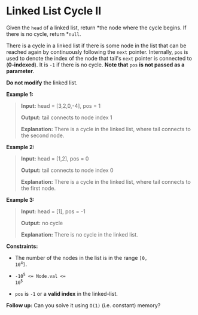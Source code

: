 # Linked List Cycle II

Given the <code>head</code> of a linked list, return *the node where the cycle begins. If there is no cycle, return *<code>null</code>.

There is a cycle in a linked list if there is some node in the list that can be reached again by continuously following the <code>next</code> pointer. Internally, <code>pos</code> is used to denote the index of the node that tail's <code>next</code> pointer is connected to (**0-indexed**). It is <code>-1</code> if there is no cycle. **Note that** <code>pos</code> **is not passed as a parameter**.

**Do not modify** the linked list.


**Example 1:**
>
> **Input:** head = [3,2,0,-4], pos = 1
>
> **Output:** tail connects to node index 1
>
> **Explanation:** There is a cycle in the linked list, where tail connects to the second node.

**Example 2:**
>
> **Input:** head = [1,2], pos = 0
>
> **Output:** tail connects to node index 0
>
> **Explanation:** There is a cycle in the linked list, where tail connects to the first node.

**Example 3:**
>
> **Input:** head = [1], pos = -1
>
> **Output:** no cycle
>
> **Explanation:** There is no cycle in the linked list.


**Constraints:**

- The number of the nodes in the list is in the range <code>[0, 10<sup>4</sup>]</code>.

- <code>-10<sup>5</sup> &lt;= Node.val &lt;= 10<sup>5</sup></code>

- <code>pos</code> is <code>-1</code> or a **valid index** in the linked-list.


**Follow up:** Can you solve it using <code>O(1)</code> (i.e. constant) memory?
